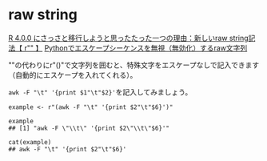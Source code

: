 # raw string

[R 4.0.0 にさっさと移行しようと思ったたった一つの理由：新しいraw string記法【 r"" 】](https://qiita.com/taiyodayo/items/250483de6228eb298c80)
[Pythonでエスケープシーケンスを無視（無効化）するraw文字列](https://note.nkmk.me/python-raw-string-escape/)

""の代わりにr"()"で文字列を囲むと、特殊文字をエスケープなしで記入できます（自動的にエスケープを入れてくれる）。

`awk -F "\t" '{print $1"\t"$2}'`を記入してみましょう。

```
example <- r"(awk -F "\t" '{print $2"\t"$6}')"

example
## [1] "awk -F \"\\t\" '{print $2\"\\t\"$6}'"

cat(example)
## awk -F "\t" '{print $2"\t"$6}'
```